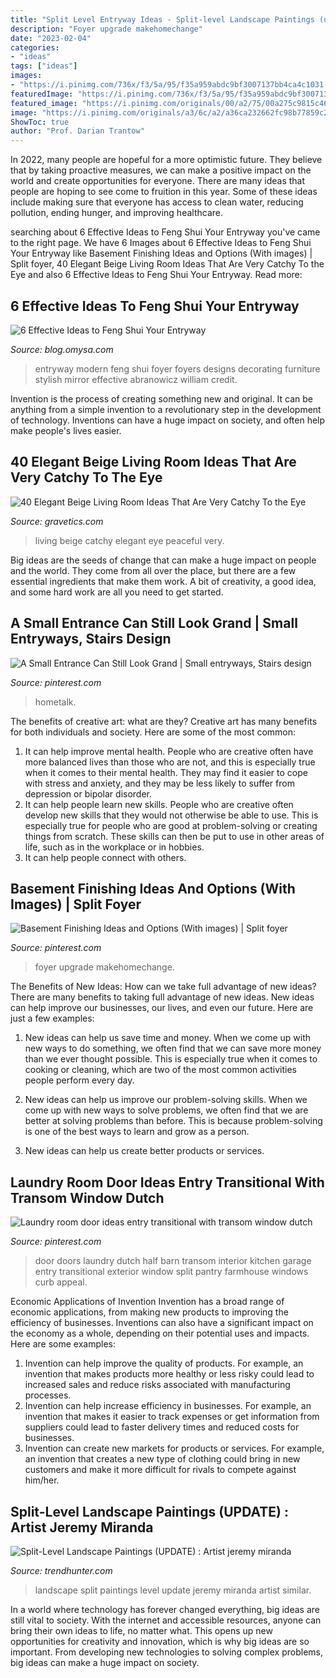 ```yaml
---
title: "Split Level Entryway Ideas - Split-level Landscape Paintings (update) : Artist Jeremy Miranda"
description: "Foyer upgrade makehomechange"
date: "2023-02-04"
categories:
- "ideas"
tags: ["ideas"]
images:
- "https://i.pinimg.com/736x/f3/5a/95/f35a959abdc9bf3007137bb4ca4c1031--doors-galore-back-doors.jpg?b=t"
featuredImage: "https://i.pinimg.com/736x/f3/5a/95/f35a959abdc9bf3007137bb4ca4c1031--doors-galore-back-doors.jpg?b=t"
featured_image: "https://i.pinimg.com/originals/00/a2/75/00a275c9815c4671ca30787801490849.jpg"
image: "https://i.pinimg.com/originals/a3/6c/a2/a36ca232662fc98b77859c2f99d6127b.jpg"
ShowToc: true
author: "Prof. Darian Trantow"
---
```



In 2022, many people are hopeful for a more optimistic future. They believe that by taking proactive measures, we can make a positive impact on the world and create opportunities for everyone. There are many ideas that people are hoping to see come to fruition in this year. Some of these ideas include making sure that everyone has access to clean water, reducing pollution, ending hunger, and improving healthcare.

	

		
searching about 6 Effective Ideas to Feng Shui Your Entryway you've came to the right page. We have 6 Images about 6 Effective Ideas to Feng Shui Your Entryway like Basement Finishing Ideas and Options (With images) | Split foyer, 40 Elegant Beige Living Room Ideas That Are Very Catchy To the Eye and also 6 Effective Ideas to Feng Shui Your Entryway. Read more:
		
    
## 6 Effective Ideas To Feng Shui Your Entryway

<img loading=lazy src="https://blog.omysa.com/wp-content/uploads/2020/09/Feng-Shui-Your-Entryway-Image-6-1-682x1024.jpg" onerror="this.onerror=null;this.src='https://tse3.mm.bing.net/th?id=OIP.jmEYfj1eF649qLCmDh46WAHaLH&amp;pid=15.1';" alt="6 Effective Ideas to Feng Shui Your Entryway">

_Source: blog.omysa.com_

>entryway modern feng shui foyer foyers designs decorating furniture stylish mirror effective abranowicz william credit. 

	

Invention is the process of creating something new and original. It can be anything from a simple invention to a revolutionary step in the development of technology. Inventions can have a huge impact on society, and often help make people's lives easier.

    
## 40 Elegant Beige Living Room Ideas That Are Very Catchy To The Eye

<img loading=lazy src="https://www.gravetics.com/wp-content/uploads/2017/09/Beige-and-white-living-room-ideas.jpg" onerror="this.onerror=null;this.src='https://tse2.mm.bing.net/th?id=OIP.FO_uP2kW3Z_dfO0FPREXkgHaJr&amp;pid=15.1';" alt="40 Elegant Beige Living Room Ideas That Are Very Catchy To the Eye">

_Source: gravetics.com_

>living beige catchy elegant eye peaceful very. 

	

Big ideas are the seeds of change that can make a huge impact on people and the world. They come from all over the place, but there are a few essential ingredients that make them work. A bit of creativity, a good idea, and some hard work are all you need to get started.

    
## A Small Entrance Can Still Look Grand | Small Entryways, Stairs Design

<img loading=lazy src="https://i.pinimg.com/originals/00/a2/75/00a275c9815c4671ca30787801490849.jpg" onerror="this.onerror=null;this.src='https://tse1.mm.bing.net/th?id=OIP.8z-S_ooOyw7SAxyY5MQK4AHaJ4&amp;pid=15.1';" alt="A Small Entrance Can Still Look Grand | Small entryways, Stairs design">

_Source: pinterest.com_

>hometalk. 

	

The benefits of creative art: what are they?
Creative art has many benefits for both individuals and society. Here are some of the most common: 
1) It can help improve mental health. People who are creative often have more balanced lives than those who are not, and this is especially true when it comes to their mental health. They may find it easier to cope with stress and anxiety, and they may be less likely to suffer from depression or bipolar disorder.
2) It can help people learn new skills. People who are creative often develop new skills that they would not otherwise be able to use. This is especially true for people who are good at problem-solving or creating things from scratch. These skills can then be put to use in other areas of life, such as in the workplace or in hobbies.
3) It can help people connect with others.

    
## Basement Finishing Ideas And Options (With Images) | Split Foyer

<img loading=lazy src="https://i.pinimg.com/originals/a3/6c/a2/a36ca232662fc98b77859c2f99d6127b.jpg" onerror="this.onerror=null;this.src='https://tse1.mm.bing.net/th?id=OIP.yIJBbFWM5hRg3Q3VJbndJAHaJ4&amp;pid=15.1';" alt="Basement Finishing Ideas and Options (With images) | Split foyer">

_Source: pinterest.com_

>foyer upgrade makehomechange. 

	

The Benefits of New Ideas: How can we take full advantage of new ideas?
There are many benefits to taking full advantage of new ideas. New ideas can help improve our businesses, our lives, and even our future. Here are just a few examples:
1. New ideas can help us save time and money. When we come up with new ways to do something, we often find that we can save more money than we ever thought possible. This is especially true when it comes to cooking or cleaning, which are two of the most common activities people perform every day.

2. New ideas can help us improve our problem-solving skills. When we come up with new ways to solve problems, we often find that we are better at solving problems than before. This is because problem-solving is one of the best ways to learn and grow as a person.

3. New ideas can help us create better products or services.

    
## Laundry Room Door Ideas Entry Transitional With Transom Window Dutch

<img loading=lazy src="https://i.pinimg.com/736x/f3/5a/95/f35a959abdc9bf3007137bb4ca4c1031--doors-galore-back-doors.jpg?b=t" onerror="this.onerror=null;this.src='https://tse1.mm.bing.net/th?id=OIP.nmpISMLWBHrC93Y1zOUJjAHaLH&amp;pid=15.1';" alt="Laundry room door ideas entry transitional with transom window dutch">

_Source: pinterest.com_

>door doors laundry dutch half barn transom interior kitchen garage entry transitional exterior window split pantry farmhouse windows curb appeal. 

	

Economic Applications of Invention
Invention has a broad range of economic applications, from making new products to improving the efficiency of businesses. Inventions can also have a significant impact on the economy as a whole, depending on their potential uses and impacts. Here are some examples: 
1. Invention can help improve the quality of products. For example, an invention that makes products more healthy or less risky could lead to increased sales and reduce risks associated with manufacturing processes. 
2. Invention can help increase efficiency in businesses. For example, an invention that makes it easier to track expenses or get information from suppliers could lead to faster delivery times and reduced costs for businesses. 
3. Invention can create new markets for products or services. For example, an invention that creates a new type of clothing could bring in new customers and make it more difficult for rivals to compete against him/her.

    
## Split-Level Landscape Paintings (UPDATE) : Artist Jeremy Miranda

<img loading=lazy src="http://cdn.trendhunterstatic.com/thumbs/artist-jeremy-miranda.jpeg" onerror="this.onerror=null;this.src='https://tse4.mm.bing.net/th?id=OIP.eoafV1tZUVgPQCNq7l3HqQHaJ8&amp;pid=15.1';" alt="Split-Level Landscape Paintings (UPDATE) : Artist jeremy miranda">

_Source: trendhunter.com_

>landscape split paintings level update jeremy miranda artist similar. 

	

In a world where technology has forever changed everything, big ideas are still vital to society. With the internet and accessible resources, anyone can bring their own ideas to life, no matter what. This opens up new opportunities for creativity and innovation, which is why big ideas are so important. From developing new technologies to solving complex problems, big ideas can make a huge impact on society.

